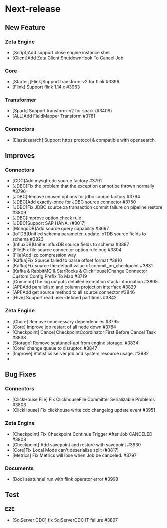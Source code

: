 # Next-release

## New Feature
### Zeta Engine
- [Script]Add support close engine instance shell
- [Client]Add Zeta Client ShutdownHook To Cancel Job
### Core
- [Starter][Flink]Support transform-v2 for flink #3396
- [Flink] Support flink 1.14.x #3963
### Transformer
- [Spark] Support transform-v2 for spark (#3409)
- [ALL]Add FieldMapper Transform #3781
### Connectors
- [Elasticsearch] Support https protocol & compatible with opensearch

## Improves
### Connectors
- [CDC]Add mysql-cdc source factory #3791
- [JDBC]Fix the problem that the exception cannot be thrown normally #3796
- [JDBC]Remove unused options for jdbc source factory #3794
- [JDBC]Add exactly-once for JDBC source connector #3750
- [JDBC]Fix JDBC source xa transaction commit failure on pipeline restore #3809
- [JDBC]Improve option check rule
- [JDBC]Support SAP HANA. (#3017)
- [MongoDB]Add source query capability #3697
- [IoTDB]Unified schema parameter, update IoTDB source fields to schema #3823
- [InfluxDB]Unifie InfluxDB source fields to schema #3897
- [File]Fix file source connector option rule bug #3804
- [File]Add lzo compression way
- [Kafka]Fix Source failed to parse offset format #3810
- [Kafka]Fix source the default value of commit_on_checkpoint #3831
- [Kafka & RabbitMQ & StarRocks & ClickHouse]Change Connector Custom Config Prefix To Map #3719
- [Common]The log outputs detailed exception stack information #3805
- [API]Add parallelism and column projection interface #3829
- [API]Add get source method to all source connector #3846
- [Hive] Support read user-defined partitions #3842
### Zeta Engine
- [Chore] Remove unnecessary dependencies #3795
- [Core] Improve job restart of all node down #3784
- [Checkpoint] Cancel CheckpointCoordinator First Before Cancel Task #3838
- [Storage] Remove seatunnel-api from engine storage. #3834
- [Core] change queue to disruptor. #3847
- [Improve] Statistics server job and system resource usage. #3982
- 
## Bug Fixes
### Connectors
- [ClickHouse File] Fix ClickhouseFile Committer Serializable Problems #3803
- [ClickHouse] Fix clickhouse write cdc changelog update event #3951

### Zeta Engine
- [Checkpoint] Fix Checkpoint Continue Trigger After Job CANCELED #3808
- [Checkpoint] Add savepoint and restore with savepoint #3930
- [Core]Fix Local Mode can't deserialize split (#3817)
- [Metrics] Fix Metrics will lose when Job be canceled. #3797

### Documents
- [Doc] seatunnel run with flink operator error #3998

## Test
### E2E
- [SqlServer CDC] fix SqlServerCDC IT failure #3807


